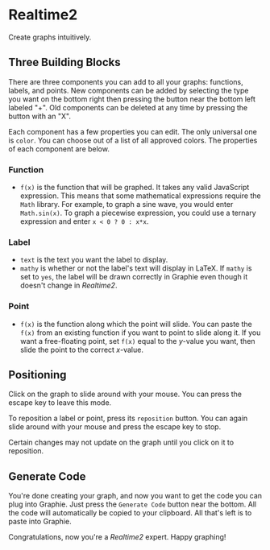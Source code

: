 # Realtime2

Create graphs intuitively.

## Three Building Blocks

There are three components you can add to all your graphs: functions, labels, and points. New components can be added by selecting the type you want on the bottom right then pressing the button near the bottom left labeled "+". Old components can be deleted at any time by pressing the button with an "X".

Each component has a few properties you can edit. The only universal one is `color`. You can choose out of a list of all approved colors. The properties of each component are below.

### Function

* `f(x)` is the function that will be graphed. It takes any valid JavaScript expression. This means that some mathematical expressions require the `Math` library. For example, to graph a sine wave, you would enter `Math.sin(x)`. To graph a piecewise expression, you could use a ternary expression and enter `x < 0 ? 0 : x*x`.

### Label

* `text` is the text you want the label to display.
* `mathy` is whether or not the label's text will display in LaTeX. If `mathy` is set to `yes`, the label will be drawn correctly in Graphie even though it doesn't change in *Realtime2*.

### Point

* `f(x)` is the function along which the point will slide. You can paste the `f(x)` from an existing function if you want to point to slide along it. If you want a free-floating point, set `f(x)` equal to the *y*-value you want, then slide the point to the correct *x*-value.

## Positioning

Click on the graph to slide around with your mouse. You can press the escape key to leave this mode.

To reposition a label or point, press its `reposition` button. You can again slide around with your mouse and press the escape key to stop.

Certain changes may not update on the graph until you click on it to reposition.

## Generate Code

You're done creating your graph, and now you want to get the code you can plug into Graphie. Just press the `Generate Code` button near the bottom. All the code will automatically be copied to your clipboard. All that's left is to paste into Graphie.

Congratulations, now you're a *Realtime2* expert. Happy graphing!
